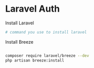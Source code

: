 # Laravel Auth

Install Laravel

```bash
# command you use to install laravel
```

Install Breeze

```bash

composer require laravel/breeze --dev
php artisan breeze:install
```
